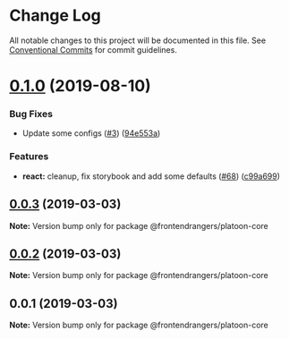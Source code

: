 # Change Log

All notable changes to this project will be documented in this file.
See [Conventional Commits](https://conventionalcommits.org) for commit guidelines.

# [0.1.0](https://github.com/FrontendRangers/platoon/compare/@frontendrangers/platoon-core@0.0.1...@frontendrangers/platoon-core@0.1.0) (2019-08-10)


### Bug Fixes

* Update some configs ([#3](https://github.com/FrontendRangers/platoon/issues/3)) ([94e553a](https://github.com/FrontendRangers/platoon/commit/94e553a))


### Features

* **react:** cleanup, fix storybook and add some defaults ([#68](https://github.com/FrontendRangers/platoon/issues/68)) ([c99a699](https://github.com/FrontendRangers/platoon/commit/c99a699))





## [0.0.3](https://github.com/FrontendRangers/platoon/compare/@frontendrangers/platoon-core@0.0.2...@frontendrangers/platoon-core@0.0.3) (2019-03-03)

**Note:** Version bump only for package @frontendrangers/platoon-core





## [0.0.2](https://github.com/FrontendRangers/platoon/compare/@frontendrangers/platoon-core@0.0.1...@frontendrangers/platoon-core@0.0.2) (2019-03-03)

**Note:** Version bump only for package @frontendrangers/platoon-core





## 0.0.1 (2019-03-03)

**Note:** Version bump only for package @frontendrangers/platoon-core
